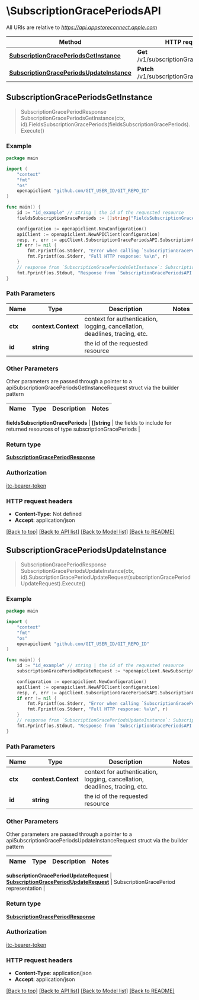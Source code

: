 # \SubscriptionGracePeriodsAPI

All URIs are relative to *https://api.appstoreconnect.apple.com*

Method | HTTP request | Description
------------- | ------------- | -------------
[**SubscriptionGracePeriodsGetInstance**](SubscriptionGracePeriodsAPI.md#SubscriptionGracePeriodsGetInstance) | **Get** /v1/subscriptionGracePeriods/{id} | 
[**SubscriptionGracePeriodsUpdateInstance**](SubscriptionGracePeriodsAPI.md#SubscriptionGracePeriodsUpdateInstance) | **Patch** /v1/subscriptionGracePeriods/{id} | 



## SubscriptionGracePeriodsGetInstance

> SubscriptionGracePeriodResponse SubscriptionGracePeriodsGetInstance(ctx, id).FieldsSubscriptionGracePeriods(fieldsSubscriptionGracePeriods).Execute()



### Example

```go
package main

import (
	"context"
	"fmt"
	"os"
	openapiclient "github.com/GIT_USER_ID/GIT_REPO_ID"
)

func main() {
	id := "id_example" // string | the id of the requested resource
	fieldsSubscriptionGracePeriods := []string{"FieldsSubscriptionGracePeriods_example"} // []string | the fields to include for returned resources of type subscriptionGracePeriods (optional)

	configuration := openapiclient.NewConfiguration()
	apiClient := openapiclient.NewAPIClient(configuration)
	resp, r, err := apiClient.SubscriptionGracePeriodsAPI.SubscriptionGracePeriodsGetInstance(context.Background(), id).FieldsSubscriptionGracePeriods(fieldsSubscriptionGracePeriods).Execute()
	if err != nil {
		fmt.Fprintf(os.Stderr, "Error when calling `SubscriptionGracePeriodsAPI.SubscriptionGracePeriodsGetInstance``: %v\n", err)
		fmt.Fprintf(os.Stderr, "Full HTTP response: %v\n", r)
	}
	// response from `SubscriptionGracePeriodsGetInstance`: SubscriptionGracePeriodResponse
	fmt.Fprintf(os.Stdout, "Response from `SubscriptionGracePeriodsAPI.SubscriptionGracePeriodsGetInstance`: %v\n", resp)
}
```

### Path Parameters


Name | Type | Description  | Notes
------------- | ------------- | ------------- | -------------
**ctx** | **context.Context** | context for authentication, logging, cancellation, deadlines, tracing, etc.
**id** | **string** | the id of the requested resource | 

### Other Parameters

Other parameters are passed through a pointer to a apiSubscriptionGracePeriodsGetInstanceRequest struct via the builder pattern


Name | Type | Description  | Notes
------------- | ------------- | ------------- | -------------

 **fieldsSubscriptionGracePeriods** | **[]string** | the fields to include for returned resources of type subscriptionGracePeriods | 

### Return type

[**SubscriptionGracePeriodResponse**](SubscriptionGracePeriodResponse.md)

### Authorization

[itc-bearer-token](../README.md#itc-bearer-token)

### HTTP request headers

- **Content-Type**: Not defined
- **Accept**: application/json

[[Back to top]](#) [[Back to API list]](../README.md#documentation-for-api-endpoints)
[[Back to Model list]](../README.md#documentation-for-models)
[[Back to README]](../README.md)


## SubscriptionGracePeriodsUpdateInstance

> SubscriptionGracePeriodResponse SubscriptionGracePeriodsUpdateInstance(ctx, id).SubscriptionGracePeriodUpdateRequest(subscriptionGracePeriodUpdateRequest).Execute()



### Example

```go
package main

import (
	"context"
	"fmt"
	"os"
	openapiclient "github.com/GIT_USER_ID/GIT_REPO_ID"
)

func main() {
	id := "id_example" // string | the id of the requested resource
	subscriptionGracePeriodUpdateRequest := *openapiclient.NewSubscriptionGracePeriodUpdateRequest(*openapiclient.NewSubscriptionGracePeriodUpdateRequestData("Type_example", "Id_example")) // SubscriptionGracePeriodUpdateRequest | SubscriptionGracePeriod representation

	configuration := openapiclient.NewConfiguration()
	apiClient := openapiclient.NewAPIClient(configuration)
	resp, r, err := apiClient.SubscriptionGracePeriodsAPI.SubscriptionGracePeriodsUpdateInstance(context.Background(), id).SubscriptionGracePeriodUpdateRequest(subscriptionGracePeriodUpdateRequest).Execute()
	if err != nil {
		fmt.Fprintf(os.Stderr, "Error when calling `SubscriptionGracePeriodsAPI.SubscriptionGracePeriodsUpdateInstance``: %v\n", err)
		fmt.Fprintf(os.Stderr, "Full HTTP response: %v\n", r)
	}
	// response from `SubscriptionGracePeriodsUpdateInstance`: SubscriptionGracePeriodResponse
	fmt.Fprintf(os.Stdout, "Response from `SubscriptionGracePeriodsAPI.SubscriptionGracePeriodsUpdateInstance`: %v\n", resp)
}
```

### Path Parameters


Name | Type | Description  | Notes
------------- | ------------- | ------------- | -------------
**ctx** | **context.Context** | context for authentication, logging, cancellation, deadlines, tracing, etc.
**id** | **string** | the id of the requested resource | 

### Other Parameters

Other parameters are passed through a pointer to a apiSubscriptionGracePeriodsUpdateInstanceRequest struct via the builder pattern


Name | Type | Description  | Notes
------------- | ------------- | ------------- | -------------

 **subscriptionGracePeriodUpdateRequest** | [**SubscriptionGracePeriodUpdateRequest**](SubscriptionGracePeriodUpdateRequest.md) | SubscriptionGracePeriod representation | 

### Return type

[**SubscriptionGracePeriodResponse**](SubscriptionGracePeriodResponse.md)

### Authorization

[itc-bearer-token](../README.md#itc-bearer-token)

### HTTP request headers

- **Content-Type**: application/json
- **Accept**: application/json

[[Back to top]](#) [[Back to API list]](../README.md#documentation-for-api-endpoints)
[[Back to Model list]](../README.md#documentation-for-models)
[[Back to README]](../README.md)

